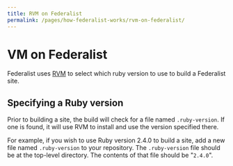 ```yaml
---
title: RVM on Federalist
permalink: /pages/how-federalist-works/rvm-on-federalist/
---
```


# VM on Federalist

Federalist uses [RVM](https://rvm.io/) to select which ruby version to use to build a Federalist site.

## Specifying a Ruby version

Prior to building a site, the build will check for a file named `.ruby-version`. If one is found, it will use RVM to install and use the version specified there.

For example, if you wish to use Ruby version 2.4.0 to build a site, add a new file named `.ruby-version` to your repository. The `.ruby-version` file should be at the top-level directory. The contents of that file should be "`2.4.0`".
